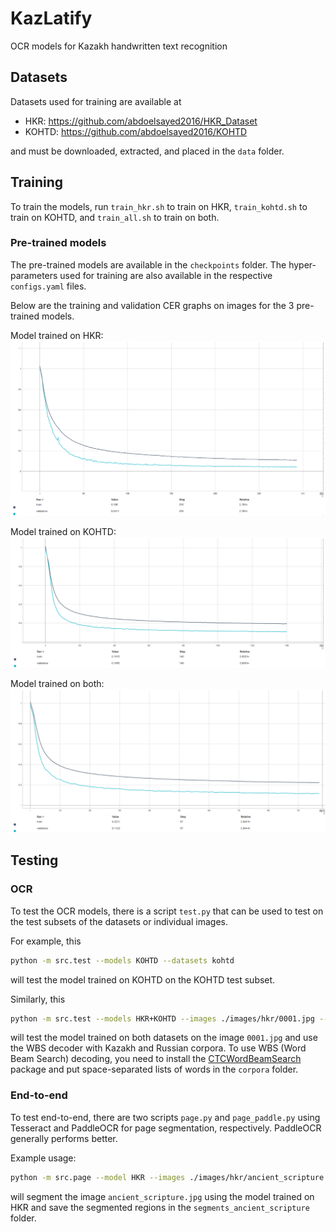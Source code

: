 # KazLatify

OCR models for Kazakh handwritten text recognition

## Datasets

Datasets used for training are available at

- HKR: https://github.com/abdoelsayed2016/HKR_Dataset
- KOHTD: https://github.com/abdoelsayed2016/KOHTD

and must be downloaded, extracted, and placed in the `data` folder.

## Training

To train the models, run `train_hkr.sh` to train on HKR, `train_kohtd.sh` to train on KOHTD, and `train_all.sh` to train on both.

### Pre-trained models

The pre-trained models are available in the `checkpoints` folder. The hyper-parameters used for training are also available in the respective `configs.yaml` files.

Below are the training and validation CER graphs on images for the 3 pre-trained models.

Model trained on HKR:
![HKR training](https://github.com/kirusfg/kazlatify/blob/master/static/hkr_training.png)

Model trained on KOHTD:
![KOHTD training](https://github.com/kirusfg/kazlatify/blob/master/static/kohtd_training.png)

Model trained on both:
![Both training](https://github.com/kirusfg/kazlatify/blob/master/static/both_training.png)

## Testing

### OCR

To test the OCR models, there is a script `test.py` that can be used to test on the test subsets of the datasets or individual images.

For example, this

```bash
python -m src.test --models KOHTD --datasets kohtd
```

will test the model trained on KOHTD on the KOHTD test subset.

Similarly, this

```bash
python -m src.test --models HKR+KOHTD --images ./images/hkr/0001.jpg --wbs kz,ru
```

will test the model trained on both datasets on the image `0001.jpg` and use the WBS decoder with Kazakh and Russian corpora. To use WBS (Word Beam Search) decoding, you need to install the [CTCWordBeamSearch](https://github.com/githubharald/CTCWordBeamSearch) package and put space-separated lists of words in the `corpora` folder.

### End-to-end

To test end-to-end, there are two scripts `page.py` and `page_paddle.py` using Tesseract and PaddleOCR for page segmentation, respectively. PaddleOCR generally performs better.

Example usage:

```bash
python -m src.page --model HKR --images ./images/hkr/ancient_scripture.jpg --save_segments
```

will segment the image `ancient_scripture.jpg` using the model trained on HKR and save the segmented regions in the `segments_ancient_scripture` folder.
